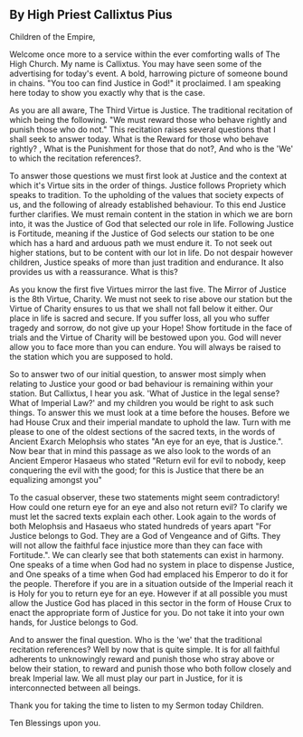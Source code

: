 ## By High Priest Callixtus Pius

Children of the Empire, 

Welcome once more to a service within the ever comforting walls of The High Church. My name is Callixtus. You may have seen some of the advertising for today's event. A bold, harrowing picture of someone bound in chains. "You too can find Justice in God!" it proclaimed. I am speaking here today to show you exactly why that is the case. 

As you are all aware, The Third Virtue is Justice. The traditional recitation of which being the following. "We must reward those who behave rightly and punish those who do not."
This recitation raises several questions that I shall seek to answer today. What is the Reward for those who behave rightly? , What is the Punishment for those that do not?, And who is the 'We' to which the recitation references?.   

To answer those questions we must first look at Justice and the context at which it's Virtue sits in the order of things. Justice follows Propriety which speaks to tradition. To the upholding of the values that society expects of us, and the following of already established behaviour. To this end Justice further clarifies. We must remain content in the station in which we are born into, it was the Justice of God that selected our role in life. Following Justice is Fortitude, meaning if the Justice of God selects our station to be one which has a hard and arduous path we must endure it. To not seek out higher stations, but to be content with our lot in life. Do not despair however children, Justice speaks of more than just tradition and endurance. It also provides us with a reassurance. What is this? 

As you know the first five Virtues mirror the last five. The Mirror of Justice is the 8th Virtue, Charity.  We must not seek to rise above our station but the Virtue of Charity ensures to us that we shall not fall below it either. Our place in life is sacred and secure. If you suffer loss, all you who suffer tragedy and sorrow, do not give up your Hope! Show fortitude in the face of trials and the Virtue of Charity will be bestowed upon you. God will never allow you to face more than you can endure. You will always be raised to the station which you are supposed to hold.

So to answer two of our initial question, to answer most simply when relating to Justice your good or bad behaviour is remaining within your station. But Callixtus, I hear you ask. 'What of Justice in the legal sense? What of Imperial Law?' and my children you would be right to ask such things. To answer this we must look at a time before the houses. Before we had House Crux and their imperial mandate to uphold the law. Turn with me please to one of the oldest sections of the sacred texts, in the words of Ancient Exarch Melophsis who states "An eye for an eye, that is Justice.". Now bear that in mind this passage as we also look to the words of an Ancient Emperor Hasaeus who stated "Return evil for evil to nobody, keep conquering the evil with the good; for this is Justice that there be an equalizing amongst you"  

To the casual observer, these two statements might seem contradictory! How could one return eye for an eye and also not return evil? To clarify we must let the sacred texts explain each other. Look again to the words of both Melophsis and Hasaeus who stated hundreds of years apart "For Justice belongs to God. They are a God of Vengeance and of Gifts. They will not allow the faithful face injustice more than they can face with Fortitude.". We can clearly see that both statements can exist in harmony. One speaks of a time when God had no system in place to dispense Justice, and One speaks of a time when God had emplaced his Emperor to do it for the people. Therefore if you are in a situation outside of the Imperial reach it is Holy for you to return eye for an eye. However if at all possible you must allow the Justice God has placed in this sector in the form of House Crux to enact the appropriate form of Justice for you. Do not take it into your own hands, for Justice belongs to God. 

And to answer the final question. Who is the 'we' that the traditional recitation references? Well by now that is quite simple. It is for all faithful adherents to unknowingly reward and punish those who stray above or below their station, to reward and punish those who both follow closely and break Imperial law. We all must play our part in Justice, for it is interconnected between all beings. 

Thank you for taking the time to listen to my Sermon today Children. 

Ten Blessings upon you. 

